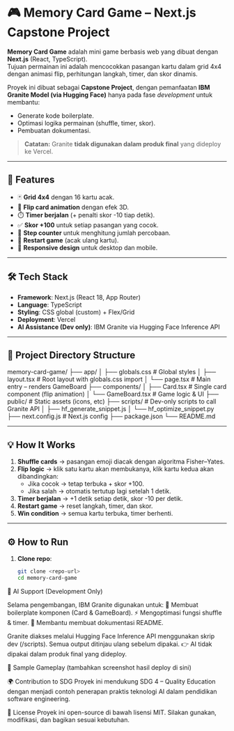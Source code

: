 # 🎮 Memory Card Game – Next.js Capstone Project  

**Memory Card Game** adalah mini game berbasis web yang dibuat dengan **Next.js** (React, TypeScript).  
Tujuan permainan ini adalah mencocokkan pasangan kartu dalam grid 4x4 dengan animasi flip, perhitungan langkah, timer, dan skor dinamis.  

Proyek ini dibuat sebagai **Capstone Project**, dengan pemanfaatan **IBM Granite Model (via Hugging Face)** hanya pada fase *development* untuk membantu:  
- Generate kode boilerplate.  
- Optimasi logika permainan (shuffle, timer, skor).  
- Pembuatan dokumentasi.  

> **Catatan:** Granite **tidak digunakan dalam produk final** yang dideploy ke Vercel.  

---

## 🚀 Features  

- 🃏 **Grid 4x4** dengan 16 kartu acak.  
- 🔄 **Flip card animation** dengan efek 3D.  
- ⏱️ **Timer berjalan** (+ penalti skor -10 tiap detik).  
- ✅ **Skor +100** untuk setiap pasangan yang cocok.  
- 🔢 **Step counter** untuk menghitung jumlah percobaan.  
- 🔁 **Restart game** (acak ulang kartu).  
- 📱 **Responsive design** untuk desktop dan mobile.  

---

## 🛠️ Tech Stack  

- **Framework**: Next.js (React 18, App Router)  
- **Language**: TypeScript  
- **Styling**: CSS global (custom) + Flex/Grid  
- **Deployment**: Vercel  
- **AI Assistance (Dev only)**: IBM Granite via Hugging Face Inference API  

---

## 📁 Project Directory Structure  

memory-card-game/
├── app/
│ ├── globals.css # Global styles
│ ├── layout.tsx # Root layout with globals.css import
│ └── page.tsx # Main entry – renders GameBoard
├── components/
│ ├── Card.tsx # Single card component (flip animation)
│ └── GameBoard.tsx # Game logic & UI
├── public/ # Static assets (icons, etc)
├── scripts/ # Dev-only scripts to call Granite API
│ ├── hf_generate_snippet.js
│ └── hf_optimize_snippet.py
├── next.config.js # Next.js config
├── package.json
└── README.md


---

## 💡 How It Works  

1. **Shuffle cards** → pasangan emoji diacak dengan algoritma Fisher–Yates.  
2. **Flip logic** → klik satu kartu akan membukanya, klik kartu kedua akan dibandingkan:  
   - Jika cocok → tetap terbuka + skor +100.  
   - Jika salah → otomatis tertutup lagi setelah 1 detik.  
3. **Timer berjalan** → +1 detik setiap detik, skor -10 per detik.  
4. **Restart game** → reset langkah, timer, dan skor.  
5. **Win condition** → semua kartu terbuka, timer berhenti.  

---

## ⚙️ How to Run  

1. **Clone repo**:
   ```bash
   git clone <repo-url>
   cd memory-card-game


🤖 AI Support (Development Only)

Selama pengembangan, IBM Granite digunakan untuk:
📝 Membuat boilerplate komponen (Card & GameBoard).
⚡ Mengoptimasi fungsi shuffle & timer.
📖 Membantu membuat dokumentasi README.

Granite diakses melalui Hugging Face Inference API menggunakan skrip dev (/scripts).
Semua output ditinjau ulang sebelum dipakai.
👉 AI tidak dipakai dalam produk final yang dideploy.

📸 Sample Gameplay
(tambahkan screenshot hasil deploy di sini)

🌍 Contribution to SDG
Proyek ini mendukung SDG 4 – Quality Education dengan menjadi contoh penerapan praktis teknologi AI dalam pendidikan software engineering.

📜 License
Proyek ini open-source di bawah lisensi MIT.
Silakan gunakan, modifikasi, dan bagikan sesuai kebutuhan.
